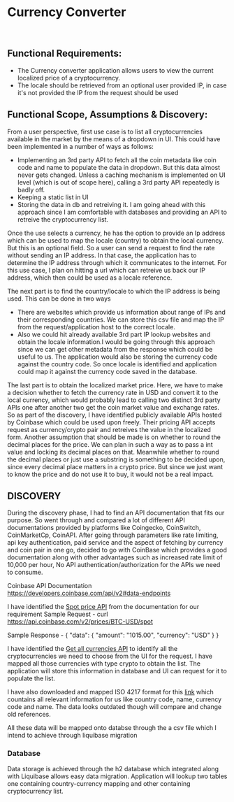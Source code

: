 # Currency Converter
<br />

## Functional Requirements:

* The Currency converter application allows users to view the current localized price of a cryptocurrency.
* The locale should be retrieved from an optional user provided IP, in case it's not provided the IP from the request should be used

## Functional Scope, Assumptions & Discovery:

From a user perspective, first use case is to list all cryptocurrencies available in the market by the means of a dropdown in UI. This could have been implemented in a number of ways as follows:

   - Implementing an 3rd party API to fetch all the coin metadata like coin code and name to populate the data in dropdown. But this data almost never gets changed. Unless a caching mechanism is implemented on UI level (which is out of scope here), calling a 3rd party API repeatedly is badly off.
   - Keeping a static list in UI
   - Storing the data in db and retreiving it. I am going ahead with this approach since I am comfortable with databases and providing an API to retreive the cryptocurrency list.
 
 
Once the use selects a currency, he has the option to provide an Ip address which can be used to map the locale (country) to obtain the local currency. But this is an optional field. So a user can send a request to find the rate without sending an IP address. In that case, the application has to determine the IP address through which it communicates to the internet. For this use case, I plan on hitting a url which can retreive us back our IP address, which then could be used as a locale reference.

The next part is to find the country/locale to which the IP address is being used. This can be done in two ways

  - There are websites which provide us information about range of IPs and their corresponding countries.
  We can store this csv file and map the IP from the request/application host to the correct locale.
  - Also we could hit already available 3rd part IP lookup websites and obtain the locale information.I  would be going through this approach since we can get other metadata from the response which could be useful to us. The application would also be storing the currency code against the country code. So once locale is identified and application could map it against the currency code saved in the database.
  
The last part is to obtain the localized market price. Here, we have to make a decision whether to fetch the currency rate in USD and convert it to the local currency, which would probably lead to calling two distinct 3rd party APIs one after another two get the coin market value and exchange rates. So as part of the discovery, I have identified publicly available APIs hosted by Coinbase which could be used upon freely. Their pricing API accepts request as currency/crypto pair and retreives the value in the localized form. Another assumption that should be made is on whether to round the decimal places for the price. We can plan in such a way as to pass a int value and locking its decimal places on that. Meanwhile whether to round the decimal places or just use a substring is something to be decided upon, since every decimal place matters in a crypto price. But since we just want to know the price and do not use it to buy, it would not be a real impact.

## DISCOVERY
During the discovery phase, I had to find an API documentation that fits our purpose. So went through and compared a lot of different API documentations provided by platforms like Coingecko, CoinSwitch, CoinMarketCp, CoinAPI. After going through parameters like rate limiting, api key authentication, paid service and the aspect of fetching by currency and coin pair in one go, decided to go with CoinBase which provides a good documentation along with other advantages such as increased rate limit of 10,000 per hour, No API authentication/authorization for the APIs we need to consume.

Coinbase API Documentation
https://developers.coinbase.com/api/v2#data-endpoints

I have identified the [Spot price API](https://developers.coinbase.com/api/v2#get-spot-price) from the documentation for our requirement
Sample Request - curl https://api.coinbase.com/v2/prices/BTC-USD/spot

Sample Response - {
  "data": {
    "amount": "1015.00",
    "currency": "USD"
  }
}

I have identified the [Get all currencies API](https://api.pro.coinbase.com/currencies) to identify all the cryptocurrencies we need to choose from the UI for the request. I have mapped all those currencies with type crypto to obtain the list. The application will store this information in database and UI can request for it to populate the list.


I have also downloaded and mapped ISO 4217 format for this [link](https://gist.github.com/HarishChaudhari/4680482) which countains all relevant information for us like country code, name, currency code and name. The data looks outdated though will compare and change old references.

All these data will be mapped onto databse through the a csv file which I intend to achieve through liquibase migration

### Database

Data storage is achieved through the h2 database which integrated along with Liquibase allows easy data migration. Application will lookup two tables one containing country-currency mapping and other containing cryptocurrency list.





